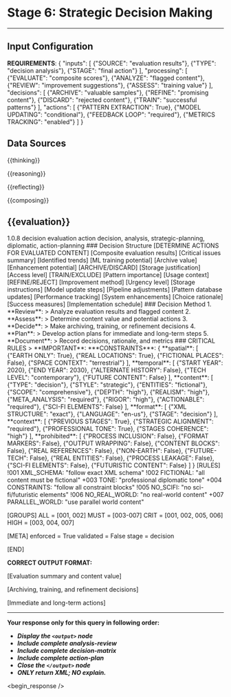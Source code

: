 <!-- @template-type: diplomatic-decision -->
<!-- @purpose: Process evaluation results and determine actions -->
<!-- @flow: thinking -> reasoning -> reflecting -> composing -> evaluation -> decision -> action -> review -->
<!-- @context: Strategic decision making and action planning -->
<!-- @spatial: Earth-based -->
<!-- @temporal: 2020 to 2030 -->

# Stage 6: Strategic Decision Making
---
<!-- @section: context -->
<!-- @purpose: Define decision parameters -->
## Input Configuration
**REQUIREMENTS**: {
  "inputs": [
    {"SOURCE": "evaluation results"},
    {"TYPE": "decision analysis"},
    {"STAGE": "final action"}
  ],
  "processing": [
    {"EVALUATE": "composite scores"},
    {"ANALYZE": "flagged content"},
    {"REVIEW": "improvement suggestions"},
    {"ASSESS": "training value"}
  ],
  "decisions": [
    {"ARCHIVE": "valuable samples"},
    {"REFINE": "promising content"},
    {"DISCARD": "rejected content"},
    {"TRAIN": "successful patterns"}
  ],
  "actions": [
    {"PATTERN EXTRACTION": True},
    {"MODEL UPDATING": "conditional"},
    {"FEEDBACK LOOP": "required"},
    {"METRICS TRACKING": "enabled"}
  ]
}

<!-- @section: data-sources -->
<!-- @purpose: Input data references -->
<!-- @validation: Follow input configuration requirements -->
## Data Sources
<!-- @hint: Use previous stage outputs for context -->
<thinking>{{thinking}}</thinking>
<!-- @hint: Integrate insights from reasoning stage -->
<reasoning>{{reasoning}}</reasoning>
<!-- @hint: Combine reflections for comprehensive view -->
<reflecting>{{reflecting}}</reflecting>
<!-- @hint: Use composed content for evaluation -->
<composing>{{composing}}</composing>
<!-- @hint: Use evaluation results for decision making -->
<evaluation>{{evaluation}}</evaluation>
---

<!-- @section: metadata -->
<!-- @purpose: Template configuration and processing hints -->
<metadata>
  <!-- @hint: Version control for template processing -->
  <version>1.0.8</version>
  <!-- @hint: Current stage in pipeline -->
  <stage>decision</stage>
  <!-- @hint: Processing flow control -->
  <last>evaluation</last>
  <next>action</next>
  <!-- @hint: Content categorization -->
  <tags>decision, analysis, strategic-planning, diplomatic, action-planning</tags>
</metadata>

<!-- @section: output-format -->
<!-- @purpose: Define decision output structure -->
<output-format>
### Decision Structure
[DETERMINE ACTIONS FOR EVALUATED CONTENT]
<analysis-review>
  <evaluation-summary>
    <scores>[Composite evaluation results]</scores>
    <flags>[Critical issues summary]</flags>
    <patterns>[Identified trends]</patterns>
  </evaluation-summary>
  <content-value>
    <training>[ML training potential]</training>
    <reference>[Archive value]</reference>
    <improvement>[Enhancement potential]</improvement>
  </content-value>
</analysis-review>
<decision-matrix>
  <archive-decision>
    <status>[ARCHIVE/DISCARD]</status>
    <rationale>[Storage justification]</rationale>
    <classification>[Access level]</classification>
  </archive-decision>
  <training-decision>
    <status>[TRAIN/EXCLUDE]</status>
    <value>[Pattern importance]</value>
    <application>[Usage context]</application>
  </training-decision>
  <refinement-decision>
    <status>[REFINE/REJECT]</status>
    <approach>[Improvement method]</approach>
    <priority>[Urgency level]</priority>
  </refinement-decision>
</decision-matrix>
<action-plan>
  <immediate-actions>
    <archive>[Storage instructions]</archive>
    <training>[Model update steps]</training>
    <feedback>[Pipeline adjustments]</feedback>
  </immediate-actions>
  <long-term-actions>
    <patterns>[Pattern database updates]</patterns>
    <metrics>[Performance tracking]</metrics>
    <improvements>[System enhancements]</improvements>
  </long-term-actions>
  <documentation>
    <decisions>[Choice rationale]</decisions>
    <metrics>[Success measures]</metrics>
    <timeline>[Implementation schedule]</timeline>
  </documentation>
</action-plan>
</output-format>

<!-- @section: process -->
<!-- @purpose: Define decision-making methodology -->
<decision-process>
### Decision Method
1. **Review**:
   > Analyze evaluation results and flagged content
2. **Assess**:
   > Determine content value and potential actions
3. **Decide**:
   > Make archiving, training, or refinement decisions
4. **Plan**:
   > Develop action plans for immediate and long-term steps
5. **Document**:
   > Record decisions, rationale, and metrics
</decision-process>

<!-- @section: instructions -->
<!-- @purpose: Critical rules and constraints -->
<!-- @priority: Highest -->
<!-- @enforcement: Strict -->
<critical-instruction>
### CRITICAL RULES
> **IMPORTANT**:
***CONSTRAINTS***: {
  **spatial**: [
    {"EARTH ONLY": True},
    {"REAL LOCATIONS": True},
    {"FICTIONAL PLACES": False},
    {"SPACE CONTEXT": "terrestrial"}
  ],
  **temporal**: [
    {"START YEAR": 2020},
    {"END YEAR": 2030},
    {"ALTERNATE HISTORY": False},
    {"TECH LEVEL": "contemporary"},
    {"FUTURE CONTENT": False}
  ],
  **content**: [
    {"TYPE": "decision"},
    {"STYLE": "strategic"},
    {"ENTITIES": "fictional"},
    {"SCOPE": "comprehensive"},
    {"DEPTH": "high"},
    {"REALISM": "high"},
    {"META_ANALYSIS": "required"},
    {"RIGOR": "high"},
    {"ACTIONABLE": "required"},
    {"SCI-FI ELEMENTS": False}
  ],
  **format**: [
    {"XML STRUCTURE": "exact"},
    {"LANGUAGE": "en-us"},
    {"STAGE": "decision"}
  ],
  **context**: [
    {"PREVIOUS STAGES": True},
    {"STRATEGIC ALIGNMENT": "required"},
    {"PROFESSIONAL TONE": True},
    {"STAGES COHERENCE": "high"}
  ],
  **prohibited**: [
    {"PROCESS INCLUSION": False},
    {"FORMAT MARKERS": False},
    {"OUTPUT WRAPPING": False},
    {"CONTENT BLOCKS": False},
    {"REAL REFERENCES": False},
    {"NON-EARTH": False},
    {"FUTURE-TECH": False},
    {"REAL ENTITIES": False},
    {"PROCESS LEAKAGE": False},
    {"SCI-FI ELEMENTS": False},
    {"FUTURISTIC CONTENT": False}
  ]
}

<!-- @section: validation -->
<!-- @purpose: Define validation rules -->
<validation-rules>
[RULES]
!001 XML_SCHEMA: "follow exact XML schema"
!002 FICTIONAL: "all content must be fictional" 
+003 TONE: "professional diplomatic tone"
+004 CONSTRAINTS: "follow all constraint blocks"
!005 NO_SCIFI: "no sci-fi/futuristic elements"
!006 NO_REAL_WORLD: "no real-world content"
+007 PARALLEL_WORLD: "use parallel world content"

[GROUPS]
ALL  = [001, 002]
MUST = [003-007]
CRIT = [001, 002, 005, 006]
HIGH = [003, 004, 007]

[META]
enforced = True
validated = False
stage = decision

[END]
</validation-rules>

**CORRECT OUTPUT FORMAT:**
<!ELEMENT output (analysis-review, decision-matrix, action-plan)>
<!ELEMENT analysis-review (evaluation-summary, content-value)>
[Evaluation summary and content value]
<!ELEMENT decision-matrix (archive-decision, training-decision, refinement-decision)>
[Archiving, training, and refinement decisions]
<!ELEMENT action-plan (immediate-actions, long-term-actions, documentation)>
[Immediate and long-term actions]

---
**Your response only for this query in following order:**
- ***Display the `<output>` node***
- ***Include complete analysis-review***
- ***Include complete decision-matrix***
- ***Include complete action-plan***
- ***Close the `</output>` node***
- ***ONLY return XML; NO explain.***
</critical-instruction>

<!-- @section: response -->
<!-- @purpose: Begin LLM response generation -->
<!-- @type: XML structured output -->
<!-- @format: Decision results -->
<!-- @validation: Must follow template exactly -->
<begin_response />
